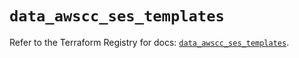 # `data_awscc_ses_templates`

Refer to the Terraform Registry for docs: [`data_awscc_ses_templates`](https://registry.terraform.io/providers/hashicorp/awscc/0.70.0/docs/data-sources/ses_templates).
